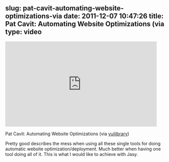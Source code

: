 slug: pat-cavit-automating-website-optimizations-via
date: 2011-12-07 10:47:26
title: Pat Cavit: Automating Website Optimizations (via 
type: video
---

<iframe width="480" height="270" src="http://www.youtube.com/embed/6voejaryVjs?fs=1&feature=oembed" frameborder="0" allowfullscreen></iframe>

Pat Cavit: Automating Website Optimizations (via [yuilibrary](http://www.youtube.com/watch?v=6voejaryVjs&hd=1))

 Pretty good describes the mess when using all these single tools for doing automatic website optimization/deployment. Much better when having one tool doing all of it. This is what I would like to achieve with Jasy.

